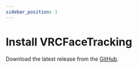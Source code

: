 ```yaml
---
sidebar_position: 1
---
```


# Install VRCFaceTracking

Download the latest release from the [GitHub](https://github.com/benaclejames/VRCFaceTracking/releases/latest).
